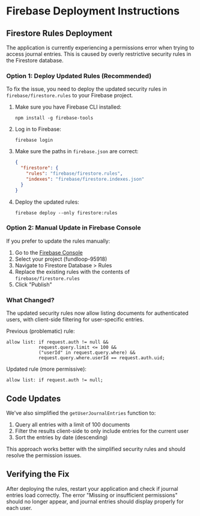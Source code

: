 # Firebase Deployment Instructions

## Firestore Rules Deployment

The application is currently experiencing a permissions error when trying to access journal entries. This is caused by overly restrictive security rules in the Firestore database.

### Option 1: Deploy Updated Rules (Recommended)

To fix the issue, you need to deploy the updated security rules in `firebase/firestore.rules` to your Firebase project.

1. Make sure you have Firebase CLI installed:

   ```
   npm install -g firebase-tools
   ```

2. Log in to Firebase:

   ```
   firebase login
   ```

3. Make sure the paths in `firebase.json` are correct:

   ```json
   {
     "firestore": {
       "rules": "firebase/firestore.rules",
       "indexes": "firebase/firestore.indexes.json"
     }
   }
   ```

4. Deploy the updated rules:
   ```
   firebase deploy --only firestore:rules
   ```

### Option 2: Manual Update in Firebase Console

If you prefer to update the rules manually:

1. Go to the [Firebase Console](https://console.firebase.google.com/)
2. Select your project (fundloop-95918)
3. Navigate to Firestore Database > Rules
4. Replace the existing rules with the contents of `firebase/firestore.rules`
5. Click "Publish"

### What Changed?

The updated security rules now allow listing documents for authenticated users, with client-side filtering for user-specific entries.

Previous (problematic) rule:

```
allow list: if request.auth != null &&
            request.query.limit <= 100 &&
            ("userId" in request.query.where) &&
            request.query.where.userId == request.auth.uid;
```

Updated rule (more permissive):

```
allow list: if request.auth != null;
```

## Code Updates

We've also simplified the `getUserJournalEntries` function to:

1. Query all entries with a limit of 100 documents
2. Filter the results client-side to only include entries for the current user
3. Sort the entries by date (descending)

This approach works better with the simplified security rules and should resolve the permission issues.

## Verifying the Fix

After deploying the rules, restart your application and check if journal entries load correctly. The error "Missing or insufficient permissions" should no longer appear, and journal entries should display properly for each user.
